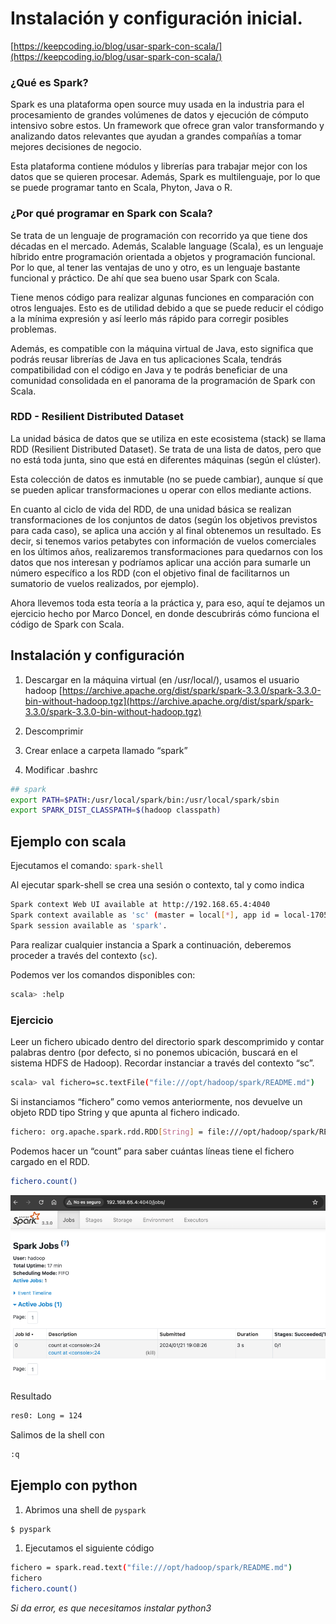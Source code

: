 # Instalación y configuración inicial.

[https://keepcoding.io/blog/usar-spark-con-scala/](https://keepcoding.io/blog/usar-spark-con-scala/)
### ¿Qué es Spark?

Spark es una plataforma open source muy usada en la industria para el procesamiento de grandes volúmenes de datos y ejecución de cómputo intensivo sobre estos. Un framework que ofrece gran valor transformando y analizando datos relevantes que ayudan a grandes compañías a tomar mejores decisiones de negocio.

Esta plataforma contiene módulos y librerías para trabajar mejor con los datos que se quieren procesar. Además, Spark es multilenguaje, por lo que se puede programar tanto en Scala, Phyton, Java o R.

### ¿Por qué programar en Spark con Scala?

Se trata de un lenguaje de programación con recorrido ya que tiene dos décadas en el mercado. Además, Scalable language (Scala), es un lenguaje híbrido entre programación orientada a objetos y programación funcional. Por lo que, al tener las ventajas de uno y otro, es un lenguaje bastante funcional y práctico. De ahí que sea bueno usar Spark con Scala.

Tiene menos código para realizar algunas funciones en comparación con otros lenguajes. Esto es de utilidad debido a que se puede reducir el código a la mínima expresión y así leerlo más rápido para corregir posibles problemas.

Además, es compatible con la máquina virtual de Java, esto significa que podrás reusar librerías de Java en tus aplicaciones Scala, tendrás compatibilidad con el código en Java y te podrás beneficiar de una comunidad consolidada en el panorama de la programación de Spark con Scala.

### RDD - Resilient Distributed Dataset

La unidad básica de datos que se utiliza en este ecosistema (stack) se llama RDD (Resilient Distributed Dataset). Se trata de una lista de datos, pero que no está toda junta, sino que está en diferentes máquinas (según el clúster).

Esta colección de datos es inmutable (no se puede cambiar), aunque sí que se pueden aplicar transformaciones u operar con ellos mediante actions.

En cuanto al ciclo de vida del RDD, de una unidad básica se realizan transformaciones de los conjuntos de datos (según los objetivos previstos para cada caso), se aplica una acción y al final obtenemos un resultado. Es decir, si tenemos varios petabytes con información de vuelos comerciales en los últimos años, realizaremos transformaciones para quedarnos con los datos que nos interesan y podríamos aplicar una acción para sumarle un número específico a los RDD (con el objetivo final de facilitarnos un sumatorio de vuelos realizados, por ejemplo).

Ahora llevemos toda esta teoría a la práctica y, para eso, aquí te dejamos un ejercicio hecho por Marco Doncel, en donde descubrirás cómo funciona el código de Spark con Scala.

## Instalación y configuración

1. Descargar en la máquina virtual (en /usr/local/), usamos el usuario hadoop
[https://archive.apache.org/dist/spark/spark-3.3.0/spark-3.3.0-bin-without-hadoop.tgz](https://archive.apache.org/dist/spark/spark-3.3.0/spark-3.3.0-bin-without-hadoop.tgz)

2. Descomprimir
3. Crear enlace a carpeta llamado “spark”
4. Modificar .bashrc

```bash
## spark
export PATH=$PATH:/usr/local/spark/bin:/usr/local/spark/sbin
export SPARK_DIST_CLASSPATH=$(hadoop classpath)
```

## Ejemplo con scala

Ejecutamos el comando: `spark-shell`

Al ejecutar spark-shell se crea una sesión o contexto, tal y como indica

```bash
Spark context Web UI available at http://192.168.65.4:4040
Spark context available as 'sc' (master = local[*], app id = local-1705859488688).
Spark session available as 'spark'.
```

Para realizar cualquier instancia a Spark a continuación, deberemos proceder a través del contexto (`sc`).

Podemos ver los comandos disponibles con:

```bash
scala> :help
```

### Ejercicio

Leer un fichero ubicado dentro del directorio spark descomprimido y contar palabras dentro (por defecto, si no ponemos
ubicación, buscará en el sistema HDFS de Hadoop). Recordar instanciar a través del contexto “sc”.

```bash
scala> val fichero=sc.textFile("file:///opt/hadoop/spark/README.md")
```

Si instanciamos “fichero” como vemos anteriormente, nos devuelve un objeto RDD tipo String y que apunta al fichero indicado.

```bash
fichero: org.apache.spark.rdd.RDD[String] = file:///opt/hadoop/spark/README.md MapPartitionsRDD[1] at textFile at <console>:23
```

Podemos hacer un “count” para saber cuántas líneas tiene el fichero cargado en el RDD.

```bash
fichero.count()
```

![spark0.png](<./images/spark0.png>)

Resultado

```bash
res0: Long = 124
```

Salimos de la shell con

```bash
:q
```

## Ejemplo con python

1. Abrimos una shell de `pyspark`

```bash
$ pyspark
```

1. Ejecutamos el siguiente código

```bash
fichero = spark.read.text("file:///opt/hadoop/spark/README.md")
fichero
fichero.count()
```

*Si da error, es que necesitamos instalar python3*
